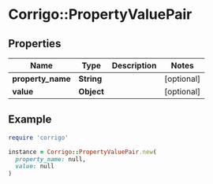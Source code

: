 # Corrigo::PropertyValuePair

## Properties

| Name | Type | Description | Notes |
| ---- | ---- | ----------- | ----- |
| **property_name** | **String** |  | [optional] |
| **value** | **Object** |  | [optional] |

## Example

```ruby
require 'corrigo'

instance = Corrigo::PropertyValuePair.new(
  property_name: null,
  value: null
)
```

